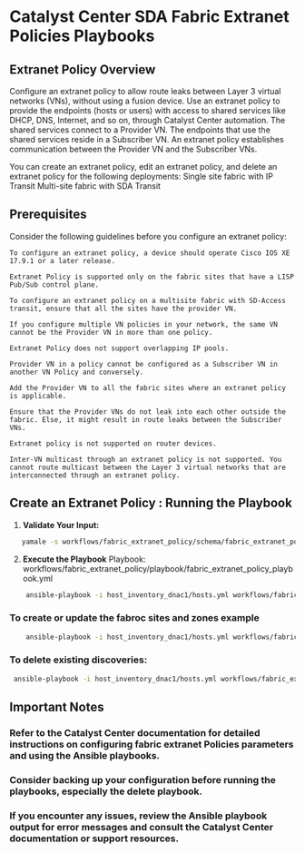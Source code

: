 # Catalyst Center SDA Fabric Extranet Policies Playbooks

## Extranet Policy Overview

Configure an extranet policy to allow route leaks between Layer 3 virtual networks (VNs), without using a fusion device. Use an extranet policy to provide the endpoints (hosts or users) with access to shared services like DHCP, DNS, Internet, and so on, through Catalyst Center automation. The shared services connect to a Provider VN. The endpoints that use the shared services reside in a Subscriber VN. An extranet policy establishes communication between the Provider VN and the Subscriber VNs.

You can create an extranet policy, edit an extranet policy, and delete an extranet policy for the following deployments:
    Single site fabric with IP Transit
    Multi-site fabric with SDA Transit



## Prerequisites
Consider the following guidelines before you configure an extranet policy:

    To configure an extranet policy, a device should operate Cisco IOS XE 17.9.1 or a later release.

    Extranet Policy is supported only on the fabric sites that have a LISP Pub/Sub control plane.

    To configure an extranet policy on a multisite fabric with SD-Access transit, ensure that all the sites have the provider VN.

    If you configure multiple VN policies in your network, the same VN cannot be the Provider VN in more than one policy.

    Extranet Policy does not support overlapping IP pools.

    Provider VN in a policy cannot be configured as a Subscriber VN in another VN Policy and conversely.

    Add the Provider VN to all the fabric sites where an extranet policy is applicable.

    Ensure that the Provider VNs do not leak into each other outside the fabric. Else, it might result in route leaks between the Subscriber VNs.

    Extranet policy is not supported on router devices.

    Inter-VN multicast through an extranet policy is not supported. You cannot route multicast between the Layer 3 virtual networks that are interconnected through an extranet policy.

## Create an Extranet Policy : Running the Playbook

1. **Validate Your Input:**

```bash
   yamale -s workflows/fabric_extranet_policy/schema/fabric_extranet_policy_schema.yml workflows/fabric_extranet_policy/vars/fabric_extranet_policy_inputs.yml
```
2. **Execute the Playbook**
Playbook: workflows/fabric_extranet_policy/playbook/fabric_extranet_policy_playbook.yml
```bash
    ansible-playbook -i host_inventory_dnac1/hosts.yml workflows/fabric_extranet_policy/playbook/fabric_extranet_policy_playbook.yml --e VARS_FILE_PATH=<your input file>
```
###  To create or update the fabroc sites and zones example
```bash
    ansible-playbook -i host_inventory_dnac1/hosts.yml workflows/fabric_extranet_policy/playbook/fabric_extranet_policy_playbook.yml --e VARS_FILE_PATH=../vars/fabric_extranet_policy_inputs.yml
```
###  To delete existing discoveries:
```bash
 ansible-playbook -i host_inventory_dnac1/hosts.yml workflows/fabric_extranet_policy/playbook/delete_fabric_extranet_policy_playbook.yml --e VARS_FILE_PATH=../vars/fabric_extranet_policy_inputs.yml
```
## Important Notes
### Refer to the Catalyst Center documentation for detailed instructions on configuring fabric extranet Policies parameters and using the Ansible playbooks.
### Consider backing up your configuration before running the playbooks, especially the delete playbook.
### If you encounter any issues, review the Ansible playbook output for error messages and consult the Catalyst Center documentation or support resources.

